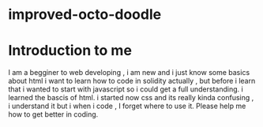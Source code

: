 # improved-octo-doodle

  <body> 
    <h1> Introduction to me</h1>
    <p>I am a begginer to web developing , i am new and i just know some basics about html
      i want to learn how to code in solidity actually , but before i learn that i wanted to start
      with javascript so i could get a full understanding. i learned the bascis of html. i started now
      css and its really kinda confusing , i understand it but i when i code , I forget where to use it.
      Please help me how to get better in coding. </p>
    </htm>
